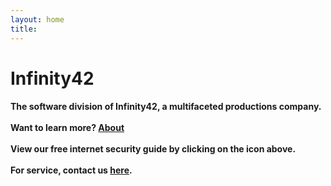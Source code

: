 ```yaml
---
layout: home
title:
---
```

# Infinity42

#### **The software division of Infinity42, a multifaceted productions company.**<br><br>Want to learn more? [About]({{site.url}}/about.html) <br><br> View our free internet security guide by clicking on the icon above. <br><br>For service, contact us [here](mailto:software@infinity42.com).

